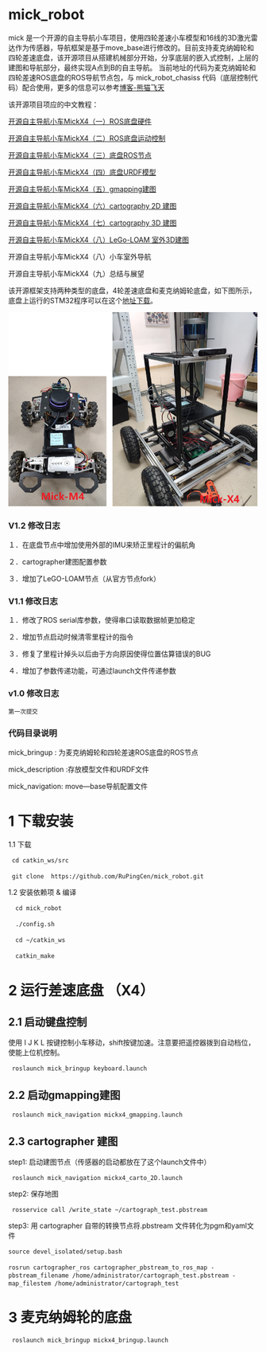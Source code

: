 # mick_robot

mick 是一个开源的自主导航小车项目，使用四轮差速小车模型和16线的3D激光雷达作为传感器，导航框架是基于move_base进行修改的。目前支持麦克纳姆轮和四轮差速底盘，该开源项目从搭建机械部分开始，分享底层的嵌入式控制，上层的建图和导航部分，最终实现A点到B的自主导航。 当前地址的代码为麦克纳姆轮和四轮差速ROS底盘的ROS导航节点包，与 mick_robot_chasiss 代码（底层控制代码）配合使用，更多的信息可以参考[博客-熊猫飞天](https://blog.csdn.net/crp997576280)

该开源项目项应的中文教程：

[开源自主导航小车MickX4（一）ROS底盘硬件](https://blog.csdn.net/crp997576280/article/details/108290182)

[开源自主导航小车MickX4（二）ROS底盘运动控制](https://blog.csdn.net/crp997576280/article/details/108475154)

[开源自主导航小车MickX4（三）底盘ROS节点](https://blog.csdn.net/crp997576280/article/details/108567732)

[开源自主导航小车MickX4（四）底盘URDF模型](https://blog.csdn.net/crp997576280/article/details/109685109)

[开源自主导航小车MickX4（五）gmapping建图](https://blog.csdn.net/crp997576280/article/details/109685462)

[开源自主导航小车MickX4（六）cartography 2D 建图](https://blog.csdn.net/crp997576280/article/details/109685590)

[开源自主导航小车MickX4（七）cartography 3D 建图](https://blog.csdn.net/crp997576280/article/details/111600534)

[开源自主导航小车MickX4（八）LeGo-LOAM 室外3D建图](https://blog.csdn.net/crp997576280/article/details/111657554)

开源自主导航小车MickX4（八）小车室外导航

开源自主导航小车MickX4（九）总结与展望

该开源框架支持两种类型的底盘，4轮差速底盘和麦克纳姆轮底盘，如下图所示，底盘上运行的STM32程序可以在这个[地址下载](https://github.com/RuPingCen/mick_robot_chasiss)。

![MickX4](https://github.com/RuPingCen/blog/raw/master/mick_robot/fig/mick-fig1.png)

### V1.2 修改日志
  １．在底盘节点中增加使用外部的IMU来矫正里程计的偏航角
  
  ２．cartographer建图配置参数
  
  ３．增加了LeGO-LOAM节点（从官方节点fork）
  
  
### V1.1 修改日志
  １．修改了ROS serial库参数，使得串口读取数据帧更加稳定
  
  ２．增加节点启动时候清零里程计的指令
  
  ３．修复了里程计掉头以后由于方向原因使得位置估算错误的BUG
  
  ４．增加了参数传递功能，可通过launch文件传递参数
  
### v1.0 修改日志
    
    第一次提交

### 代码目录说明

mick_bringup : 为麦克纳姆轮和四轮差速ROS底盘的ROS节点

mick_description :存放模型文件和URDF文件

mick_navigation: move—base导航配置文件
  
# 1 下载安装
 1.1 下载 
 ```
  cd catkin_ws/src

  git clone  https://github.com/RuPingCen/mick_robot.git
```
1.2 安装依赖项 & 编译
```
  cd mick_robot
  
  ./config.sh
  
  cd ~/catkin_ws
  
  catkin_make
```
 
# 2 运行差速底盘 （X4）

## 2.1 启动键盘控制
使用 I J K L 按键控制小车移动，shift按键加速。注意要把遥控器拨到自动档位，使能上位机控制。


 ```
  roslaunch mick_bringup keyboard.launch
```
## 2.2 启动gmapping建图

 ```
  roslaunch mick_navigation mickx4_gmapping.launch
```

## 2.3 cartographer 建图
step1: 启动建图节点（传感器的启动都放在了这个launch文件中）

 ```
  roslaunch mick_navigation mickx4_carto_2D.launch
```

step2: 保存地图

 ```
  rosservice call /write_state ~/cartograph_test.pbstream
```

step3: 用 cartographer 自带的转换节点将.pbstream 文件转化为pgm和yaml文件


 ```
source devel_isolated/setup.bash

rosrun cartographer_ros cartographer_pbstream_to_ros_map -pbstream_filename /home/administrator/cartograph_test.pbstream -map_filestem /home/administrator/cartograph_test
```



# 3 麦克纳姆轮的底盘 

 ```
  roslaunch mick_bringup mickx4_bringup.launch
```

